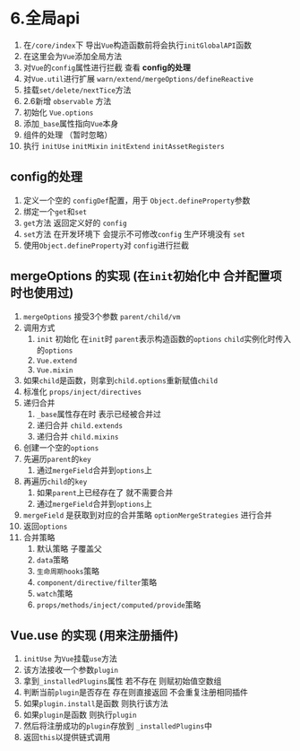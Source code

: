 # 6.全局api

1.  在`/core/index`下 导出`Vue`构造函数前将会执行`initGlobalAPI`函数
2.  在这里会为`Vue`添加全局方法
3.  对`Vue`的`config`属性进行拦截 查看 **config的处理**
4.  对`Vue.util`进行扩展 `warn/extend/mergeOptions/defineReactive`
5.  挂载`set/delete/nextTice`方法
6.  2.6新增 `observable` 方法
7.  初始化 `Vue.options`
8.  添加`_base`属性指向`Vue`本身
9.  组件的处理 （暂时忽略）
10. 执行 `initUse` `initMixin` `initExtend` `initAssetRegisters`


## config的处理
1.  定义一个空的 `configDef`配置，用于 `Object.defineProperty`参数
2.  绑定一个`get`和`set`
3.  `get`方法 返回定义好的 `config`
4.  `set`方法 在开发环境下 会提示不可修改`config` 生产环境没有 `set`
5.  使用`Object.defineProperty`对 `config`进行拦截

## mergeOptions 的实现 (在`init`初始化中 合并配置项时也使用过)
1.  `mergeOptions` 接受3个参数 `parent/child/vm` 
2.  调用方式
    1.  `init` 初始化 在`init`时 `parent`表示构造函数的`options` `child`实例化时传入的`options`
    2.  `Vue.extend`
    3.  `Vue.mixin`
4.  如果`child`是函数，则拿到`child.options`重新赋值`child`
5.  标准化 `props/inject/directives`
6.  递归合并
    1.  `_base`属性存在时 表示已经被合并过
    2.  递归合并 `child.extends`
    2.  递归合并 `child.mixins`
7.  创建一个空的`options`
8.  先遍历`parent`的`key` 
    1.  通过`mergeField`合并到`options`上
9.  再遍历`child`的`key`  
    1.  如果`parent`上已经存在了 就不需要合并
    2.  通过`mergeField`合并到`options`上
10. `mergeField` 是获取到对应的合并策略 `optionMergeStrategies` 进行合并
11. 返回`options`
12. 合并策略
    1.  默认策略 子覆盖父
    2.  `data`策略
    3.  `生命周期hooks`策略
    4.  `component/directive/filter`策略
    5.  `watch`策略
    6.  `props/methods/inject/computed/provide`策略

## Vue.use 的实现 (用来注册插件)
1. `initUse` 为`Vue`挂载`use`方法
2. 该方法接收一个参数`plugin`
3. 拿到`_installedPlugins`属性 若不存在 则赋初始值空数组
4. 判断当前`plugin`是否存在 存在则直接返回 不会重复注册相同插件
5. 如果`plugin.install`是函数 则执行该方法
6. 如果`plugin`是函数 则执行`plugin`
7. 然后将注册成功的`plugin`存放到 `_installedPlugins`中
8. 返回`this`以提供链式调用
